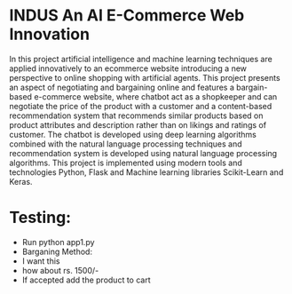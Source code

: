 # INDUS An AI E-Commerce Web Innovation
 In this project artificial intelligence and machine learning techniques are applied innovatively to an ecommerce website introducing a new perspective to online shopping with artificial agents. This project presents an aspect of negotiating and bargaining online and features a bargain-based e-commerce website, where chatbot act as a shopkeeper and can negotiate the price of the product with a customer and a content-based recommendation system that recommends similar products based on product attributes and description rather than on likings and ratings of customer. The chatbot is developed using deep learning algorithms combined with the natural language processing techniques and recommendation system is developed using natural language processing algorithms. This project is implemented using modern tools and technologies Python, Flask and Machine learning libraries Scikit-Learn and Keras. 

# Testing:
- Run python app1.py 
- Barganing Method:
 - I want this
 - how about rs. 1500/-
 - If accepted add the product to cart
